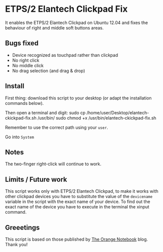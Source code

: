 ETPS/2 Elantech Clickpad Fix
============================

It enables the ETPS/2 Elantech Clickpad on Ubuntu 12.04 and fixes the behaviour of right and middle soft buttons areas.

Bugs fixed
----------
* Device recognized as touchpad rather than clickpad
* No right click
* No middle click
* No drag selection (and drag & drop)

Install
-------
First thing: download this script to your desktop (or adapt the installation commands below).

Then open a terminal and digit:
    sudo cp /home/user/Desktop/elantech-ckickpad-fix.sh /usr/bin/
    sudo chmod +x /usr/bin/elantech-ckickpad-fix.sh

Remember to use the correct path using your `user`.

Go into `System`

Notes
-----
The two-finger right-click will continue to work.

Limits / Future work
--------------------
This script works only with ETPS/2 Elantech Clickpad, to make it works with other clickpad devices you have to substitute the value of the `devicename` variable in the script with the exact name of your device.
To find out the exact name of the device you have to execute in the terminal the xinput command.

Greeetings
----------
This script is based on those published by [The Orange Notebook](http://www.theorangenotebook.com/2012/02/call-for-testing-clickpad.html) blog. Thank you!
